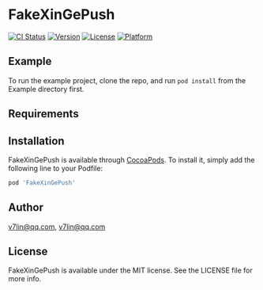 # FakeXinGePush

[![CI Status](https://img.shields.io/travis/v7lin@qq.com/FakeXinGePush.svg?style=flat)](https://travis-ci.org/v7lin@qq.com/FakeXinGePush)
[![Version](https://img.shields.io/cocoapods/v/FakeXinGePush.svg?style=flat)](https://cocoapods.org/pods/FakeXinGePush)
[![License](https://img.shields.io/cocoapods/l/FakeXinGePush.svg?style=flat)](https://cocoapods.org/pods/FakeXinGePush)
[![Platform](https://img.shields.io/cocoapods/p/FakeXinGePush.svg?style=flat)](https://cocoapods.org/pods/FakeXinGePush)

## Example

To run the example project, clone the repo, and run `pod install` from the Example directory first.

## Requirements

## Installation

FakeXinGePush is available through [CocoaPods](https://cocoapods.org). To install
it, simply add the following line to your Podfile:

```ruby
pod 'FakeXinGePush'
```

## Author

v7lin@qq.com, v7lin@qq.com

## License

FakeXinGePush is available under the MIT license. See the LICENSE file for more info.

